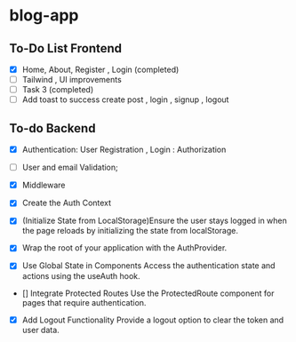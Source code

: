 # blog-app

## To-Do List Frontend

- [x] Home, About, Register , Login (completed)
- [ ] Tailwind , UI improvements
- [ ] Task 3 (completed)
- [ ] Add toast to success create post , login , signup , logout

## To-do Backend

- [X] Authentication: User Registration , Login : Authorization
- [ ] User and email Validation;

- [X] Middleware

- [X] Create the Auth Context

- [X] (Initialize State from LocalStorage)Ensure the user stays logged in when the page reloads by initializing the state from localStorage.

- [X] Wrap the root of your application with the AuthProvider.

- [X] Use Global State in Components
Access the authentication state and actions using the useAuth hook.

- [] Integrate Protected Routes
Use the ProtectedRoute component for pages that require authentication.

- [X] Add Logout Functionality
Provide a logout option to clear the token and user data.
